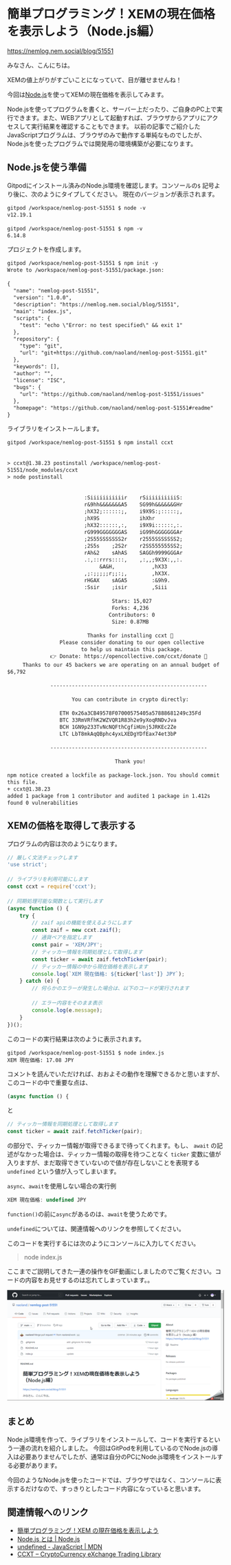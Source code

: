 # 簡単プログラミング！XEMの現在価格を表示しよう（Node.js編）

https://nemlog.nem.social/blog/51551


みなさん、こんにちは。

XEMの値上がりがすごいことになっていて、目が離せませんね！

今回は[Node.js](https://nodejs.org/ja/about/)を使ってXEMの現在価格を表示してみます。

Node.jsを使ってプログラムを書くと、サーバー上だったり、ご自身のPC上で実行できます。また、WEBアプリとして起動すれば、ブラウザからアプリにアクセスして実行結果を確認することもできます。
以前の記事でご紹介したJavaScriptプログラムは、ブラウザのみで動作する単純なものでしたが、Node.jsを使ったプログラムでは開発用の環境構築が必要になります。

## Node.jsを使う準備

Gitpodにインストール済みのNode.js環境を確認します。コンソールの`$` 記号より後に、次のようにタイプしてください。 
現在のバージョンが表示されます。

```
gitpod /workspace/nemlog-post-51551 $ node -v
v12.19.1

gitpod /workspace/nemlog-post-51551 $ npm -v
6.14.8
```


プロジェクトを作成します。

```
gitpod /workspace/nemlog-post-51551 $ npm init -y
Wrote to /workspace/nemlog-post-51551/package.json:

{
  "name": "nemlog-post-51551",
  "version": "1.0.0",
  "description": "https://nemlog.nem.social/blog/51551",
  "main": "index.js",
  "scripts": {
    "test": "echo \"Error: no test specified\" && exit 1"
  },
  "repository": {
    "type": "git",
    "url": "git+https://github.com/naoland/nemlog-post-51551.git"
  },
  "keywords": [],
  "author": "",
  "license": "ISC",
  "bugs": {
    "url": "https://github.com/naoland/nemlog-post-51551/issues"
  },
  "homepage": "https://github.com/naoland/nemlog-post-51551#readme"
}
```

ライブラリをインストールします。

```
gitpod /workspace/nemlog-post-51551 $ npm install ccxt


> ccxt@1.38.23 postinstall /workspace/nemlog-post-51551/node_modules/ccxt
> node postinstall

                                                         
                         :Siiiiiiiiiiir    rSiiiiiiiiiiS:
                         r&9hh&&&&&&&A5    SG99h&&&&&&GHr
                         ;hX32;::::::;,    i9X9S:;:::::;,
                         ;hX9S             ihXhr         
                         ;hX32::::::,:,    i9X9i::::::,:.
                         rG999GGGGGGGAS    iG99hGGGGGGGAr
                         ;2S55SSSSSSS2r    r2555SSSSSSS2;
                         ;2S5s    ;2S2r    r2SS555555SS2;
                         rAh&2    sAhAS    SAGGh9999GGGAr
                         .:,::rrrs::::,    ,:,,;9X3X:,,:.
                              &A&H,            ,hX33     
                         ,;:;;;;;r;;:;,        ,hX3X.    
                         rHGAX    sAGA5        :&9h9.    
                         :Ssir    ;isir        ,Siii     
                                                         
                                  Stars: 15,027                                 
                                  Forks: 4,236                                  
                                 Contributors: 0                                
                                  Size: 0.87MB                                  

                          Thanks for installing ccxt 🙏                         
                 Please consider donating to our open collective                
                        to help us maintain this package.                       
              👉 Donate: https://opencollective.com/ccxt/donate 🎉              
     Thanks to our 45 backers we are operating on an annual budget of $6,792    
                                                                 
              ---------------------------------------------------
                                                                 
                     You can contribute in crypto directly:      
                                                                 
                 ETH 0x26a3CB49578F07000575405a57888681249c35Fd  
                 BTC 33RmVRfhK2WZVQR1R83h2e9yXoqRNDvJva          
                 BCH 1GN9p233TvNcNQFthCgfiHUnj5JRKEc2Ze          
                 LTC LbT8mkAqQBphc4yxLXEDgYDfEax74et3bP          
                                                                 
              ---------------------------------------------------
                                                                 
                                   Thank you!                    
                                                                 
npm notice created a lockfile as package-lock.json. You should commit this file.
+ ccxt@1.38.23
added 1 package from 1 contributor and audited 1 package in 1.412s
found 0 vulnerabilities

```


## XEMの価格を取得して表示する

プログラムの内容は次のようになります。

```javascript
// 厳しく文法チェックします
'use strict';

// ライブラリを利用可能にします
const ccxt = require('ccxt');

// 同期処理可能な関数として実行します
(async function () {
    try {
        // zaif apiの機能を使えるようにします
        const zaif = new ccxt.zaif();
        // 通貨ペアを指定します
        const pair = 'XEM/JPY';
        // ティッカー情報を同期処理として取得します
        const ticker = await zaif.fetchTicker(pair);
        // ティッカー情報の中から現在価格を表示します
        console.log(`XEM 現在価格: ${ticker['last']} JPY`);
    } catch (e) {
        // 何らかのエラーが発生した場合は、以下のコードが実行されます

        // エラー内容をそのまま表示
        console.log(e.message);
    }
})();
```

このコードの実行結果は次のように表示されます。

```
gitpod /workspace/nemlog-post-51551 $ node index.js 
XEM 現在価格: 17.08 JPY
```

コメントを読んでいただければ、おおよその動作を理解できるかと思いますが、
このコードの中で重要な点は、

```javascript
(async function () {
```
と

```javascript
// ティッカー情報を同期処理として取得します
const ticker = await zaif.fetchTicker(pair);
```

の部分で、ティッカー情報が取得できるまで待ってくれます。もし、 `await` の記述がなかった場合は、ティッカー情報の取得を待つことなく `ticker` 変数に値が入りますが、まだ取得できていないので値が存在しないことを表現する `undefined` という値が入ってしまいます。

`async`、`await`を使用しない場合の実行例

```javascript
XEM 現在価格: undefined JPY
```

`function()`の前に`async`があるのは、`await`を使うためです。

`undefined`については、関連情報へのリンクを参照してください。


このコードを実行するには次のようにコンソールに入力してください。

> node index.js

ここまでご説明してきた一連の操作をGIF動画にしましたのでご覧ください。コードの内容をお見せするのは忘れてしまっています。。

![hoge](./images/2020-11-27_11h55_20.gif)

## まとめ

Node.js環境を作って、ライブラリをインストールして、コードを実行するという一連の流れを紹介しました。
今回はGitPodを利用しているのでNode.jsの導入は必要ありませんでしたが、通常は自分のPCにNode.js環境をインストールする必要があります。

今回のようなNode.jsを使ったコードでは、ブラウザではなく、コンソールに表示するだけなので、すっきりとしたコード内容になっていると思います。


## 関連情報へのリンク

- [簡単プログラミング！XEM の現在価格を表示しよう](https://nemlog.nem.social/blog/51387)
- [Node.js とは | Node.js](https://nodejs.org/ja/about/)
- [undefined - JavaScript | MDN](https://developer.mozilla.org/ja/docs/Web/JavaScript/Reference/Global_Objects/undefined)
- [CCXT – CryptoCurrency eXchange Trading Library](https://github.com/ccxt/ccxt#ccxt--cryptocurrency-exchange-trading-library)
